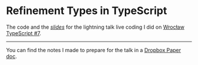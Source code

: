 # Refinement Types in TypeScript

The code and the [_slides_](https://staltz.com/your-ide-as-a-presentation-tool.html) for the lightning talk live coding I did on [Wrocław TypeScript #7](https://www.meetup.com/pl-PL/WrocTypeScript/events/sjzhvqyzmbhc/).

---

You can find the notes I made to prepare for the talk in a [Dropbox Paper doc](https://paper.dropbox.com/doc/Refinement-Types-in-TypeScript--AlpBljHmlkyTshpx_rwmjaGjAQ-cZxqOn3c6GkVCONvPTjtE).
